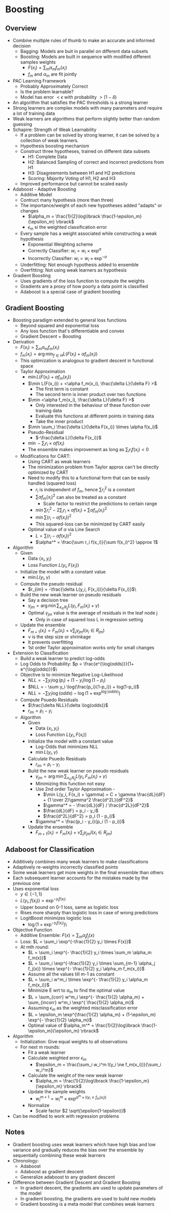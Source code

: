 # Boosting

## Overview

-   Combine multiple rules of thumb to make an accurate and informed decision
    -   Bagging: Models are buit in parallel on different data subsets
    -   Boosting: Models are built in sequence with modified different samples weights
        -   $F(x_i) = \sum_m \alpha_m f_m(x_i)$
        -   $f_m$ and $\alpha_m$ are fit jointly
-   PAC Learning Framework
    -   Probably Approximately Correct
    -   Is the problem learnable?
    -   Model has error $< \epsilon$ with probability $> (1 -\delta)$
-   An algorithm that satisfies the PAC thresholds is a strong learner
-   Strong learners are complex models with many parameters and require a lot of training data
-   Weak learners are algorithms that perform slightly better than random guessing
-   Schapire: Strength of Weak Learnability
    -   If a problem can be solved by strong learner, it can be solved by a collection of weak learners.
    -   Hypothesis boosting mechanism
    -   Construct three hypotheses, trained on different data subsets
        -   H1: Complete Data
        -   H2: Balanced Sampling of correct and incorrect predictions from H1
        -   H3: Disagreements between H1 and H2 predictions
        -   Scoring: Majority Voting of H1, H2 and H3
    -   Improved performance but cannot be scaled easily
-   Adaboost - Adaptive Boosting
    -   Additive Model
    -   Contruct many hypothesis (more than three)
    -   The importance/weight of each new hypotheses added "adapts" or changes
        -   $\alpha_m = \frac{1}{2}\log\lbrack \frac{1-\epsilon_m}{\epsilon_m} \rbrack$
        -   $\epsilon_m$ si the weighted classification error
    -   Every sample has a weight associated while constructing a weak hypothesis
        -   Exponential Weighting scheme
        -   Correctly Classifier: $w_i = w_i \times \exp^{\alpha}$
        -   Incorrectly Classifier: $w_i = w_i \times \exp^{-\alpha}$
    -   Underfitting: Not enough hypothesis added to ensemble
    -   Overfitting: Not using weak learners as hypothesis
-   Gradient Boosting
    -   Uses gradients of the loss function to compute the weights
    -   Gradients are a proxy of how poorly a data point is classified
    -   Adaboost is a special case of gradient boosting

## Gradient Boosting

-   Boosting paradigm extended to general loss functions
    -   Beyond squared and exponential loss
    -   Any loss function that's differentiable and convex
    -   Gradient Descent + Boosting
-   Derivation
    -   $F(x_i) = \sum_m \alpha_m f_m(x_i)$
    -   $f_m(x_i) = \arg \min_{f \in H} L(F(x_i) + \alpha f_m(x_i))$
    -   This optimization is analogous to gradient descent in functional space
    -   Taylor Approximation
        -   $\min L(F(x_i) + \alpha f_m(x_i))$
        -   $\min L(F(x_i)) + <\alpha f_m(x_i), \frac{\delta L}{\delta F} >$
            -   The first term is constant
            -   The second term is inner product over two functions
        -   $\min <\alpha f_m(x_i), \frac{\delta L}{\delta F} >$
            -   Only interested in the behaviour of these function over training data
            -   Evaluate this functions at different points in training data
            -   Take the inner product
        -   $\min \sum_i \frac{\delta L}{\delta F(x_i)} \times \alpha f(x_i)$
        -   Pseudo-Residual
            -   $-\frac{\delta L}{\delta F(x_i)}$
        -   $\min - \sum_i r_i \times \alpha f(x_i)$
        -   The ensemble makes improvement as long as $\sum_i r_i f(x_i) < 0$
    -   Modifications for CART:
        -   Using CART as weak learners
        -   The minimization problem from Taylor approx can't be directly optimized by CART
        -   Need to modify this to a functional form that can be easily handled (squared loss)
            -   $r_i$ is independent of $f_m$, hence $\sum r_i ^2$ is a constant
            -   $\sum \alpha f_m (x_i) ^2$ can also be treated as a constant
                -   Scale factor to restrict the predictions to certain range
            -   $\min \sum r_i ^2 -2 \sum_i r_i \times \alpha f(x_i) + \sum \alpha f_m (x_i) ^2$
            -   $\min \sum (r_i - \alpha f(x_i))^2$
            -   This squared-loss can be minimized by CART easily
        -   Optimal value of $\alpha$ via Line Search
            -   $L = \sum (r_i - \alpha f(x_i))^2$
            -   $\alpha^* = \frac{\sum r_i f(x_i)}{\sum f(x_i)^2} \approx 1$
-   Algorithm
    -   Given
        -   Data $\lbrace x_i, y_i \rbrace$
        -   Loss Function $L(y_i, F(x_i))$
    -   Initialize the model with a constant value
        -   $\min L(y_i, \gamma)$
    -   Compute the pseudo residual
        -   $r_{im} = -\frac{\delta L(y_i, F(x_i))}{\delta F(x_i)}$\
    -   Build the new weak learner on pseudo residuals
        -   Say a decision tree
        -   $\gamma_{jm} = \arg\min \sum_{x_\in R_{ij}} L(y_i, F_m(x_i) + \gamma)$
        -   Optimal $\gamma_{jm}$ value is the average of residuals in the leaf node j
            -   Only in case of squared loss L in regression setting
    -   Update the ensemble
        -   $F_{m+1}(x_i) = F_m(x_i) + \nu \sum_j \gamma_{jm} I(x_i \in R_{jm})$
        -   $\nu$ is the step size or shrinkage
        -   It prevents overfitting
        -   1st order Taylor approximation works only for small changes
-   Extension to Classification
    -   Build a weak learner to predict log-odds
    -   Log Odds to Probability: $p = \frac{e^{\log(odds)}}{1+ e^{\log(odds)}}$\
    -   Objective is to minimize Negative Log-Likelihood
        -   $NLL = - \sum y_i \log(p_i) + (1 - y_i) \log(1-p_i)$
        -   $NLL = - \sum y_i \log(\frac{p_i}{1-p_i}) + log(1-p_i)$
        -   $NLL = - \sum y_i \log(odds) - \log(1 + \exp^{\log(odds)})$
    -   Compute Psuedo Residuals
        -   $\frac{\delta NLL}{\delta \log(odds)}$
        -   $r_{im} = p_i - y_i$
    -   Algorithm
        -   Given
            -   Data $\lbrace x_i, y_i \rbrace$
            -   Loss Function $L(y_i, F(x_i))$
        -   Initialize the model with a constant value
            -   Log-Odds that minimizes NLL
            -   $\min L(y_i, \gamma)$
        -   Calculate Psuedo Residuals
            -   $r_{im} = p_i - y_i$
        -   Build the new weak learner on pseudo residuals
            -   $\gamma_{jm} = \arg \min \sum_{x_\in R_{ij}} L(y_i, F_m(x_i) + \gamma)$
            -   Minimizing this function not easy
            -   Use 2nd order Taylor Approximation -
                -   $\min L(y_i, F(x_i) + \gamma) = C + \gamma \frac{dL}{dF} + {1 \over 2}\gamma^2 \frac{d^2L}{dF^2}$
                -   $\gamma^* = - \frac{dL}{dF} / \frac{d^2L}{dF^2}$
                -   $\frac{dL}{dF} = p_i - y_i$
                -   $\frac{d^2L}{dF^2} = p_i (1 - p_i)$
            -   $\gamma^* = \frac{p_i - y_i}{p_i (1 - p_i)}$
        -   Update the ensemble
            -   $F_{m+1}(x_i) = F_m(x_i) + \nu \sum_j \gamma_{jm} I(x_i \in R_{jm})$

## Adaboost for Classification

-   Additively combines many weak learners to make classifications
-   Adaptively re-weights incorrectly classified points
-   Some weak learners get more weights in the final ensemble than others
-   Each subsequent learner accounts for the mistakes made by the previous one
-   Uses exponential loss
    -   $y \in \{-1,1\}$
    -   $L(y_i, f(x_i)) = \exp^{-y_i f(x_i)}$
    -   Upper bound on 0-1 loss, same as logistic loss
    -   Rises more sharply than logistic loss in case of wrong predictions
    -   LogitBoost minimizes logistic loss
        -   $\log(1 + \exp^{-y_i f(x_i)})$\
-   Objective Function
    -   Additive Ensemble: $F(x) = \sum_m \alpha_j f_j(x)$
    -   Loss: $L = \sum_i \exp^{-\frac{1}{2} y_i \times F(x)}$
    -   At mth round:
        -   $L = \sum_i \exp^{- \frac{1}{2} y_i \times \sum_m \alpha_m f_m(x)}$
        -   $L = \sum_i \exp^{-\frac{1}{2} y_i \times \sum_{m-1} \alpha_j f_j(x)} \times \exp^{- \frac{1}{2} y_i \alpha_m f_m(x_i)}$
        -   Assume all the values till m-1 as constant
        -   $L = \sum_i w^m_i \times \exp^{- \frac{1}{2} y_i \alpha_m f_m(x_i)}$
        -   Minimizie E wrt to $\alpha_m$ to find the optimal value
        -   $L = \sum_{corr} w^m_i \exp^{- \frac{1}{2} \alpha_m} + \sum_{incorr} w^m_i \exp^{ \frac{1}{2} \alpha_m}$
        -   Assuming $\epsilon_m$ as the weighted misclassification error
        -   $L = \epsilon_m \exp^{\frac{1}{2} \alpha_m} + (1-\epsilon_m) \exp^{- \frac{1}{2} \alpha_m}$
        -   Optimal value of $\alpha_m^* = \frac{1}{2}\log\lbrack \frac{1-\epsilon_m}{\epsilon_m} \rbrack$
-   Algorithm
    -   Initialization: Give equal weights to all observations
    -   For next m rounds:
        -   Fit a weak learner
        -   Calculate weighted error $\epsilon_m$
            -   $\epsilon_m = \frac{\sum_i w_i^m I(y_i \ne f_m(x_i))}{\sum_i w_i^m}$
        -   Calculate the weight of the new weak learner
            -   $\alpha_m = \frac{1}{2}\log\lbrack \frac{1-\epsilon_m}{\epsilon_m} \rbrack$
        -   Update the sample weights
            -   $w_i^{m+1} = w_i^{m} \times \exp^{\alpha^m \times I(y_i \ne f_m(x_i))}$
        -   Normalize
            -   Scale factor $2 \sqrt{\epsilon(1-\epsilon)}$
-   Can be modified to work with regression problems

## Notes

-   Gradient boosting uses weak learners which have high bias and low variance and gradually reduces the bias over the ensemble by sequentially combining these weak learners
-   Chronology:
    -   Adaboost
    -   Adaboost as gradient descent
    -   Generalize adaboost to any gradient descent
-   Difference between Gradient Descent and Gradient Boosting
    -   In gradient descent, the gradients are used to update parameters of the model
    -   In gradient boosting, the gradients are used to build new models
    -   Gradient boosting is a meta model that combines weak learners 